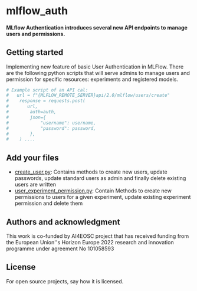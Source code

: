 # mlflow_auth

####  MLflow Authentication introduces several new API endpoints to manage users and permissions.

## Getting started

Implementing new feature of basic User Authentication in MLFlow.
There are the following python scripts that will serve admins to manage users and permission for specific resources: experiments and registered models.

```python
# Example script of an API cal:
#   url = f"{MLFLOW_REMOTE_SERVER}api/2.0/mlflow/users/create"
#    response = requests.post(
#       url,
#        auth=auth,
#        json={
#            "username": username,
#            "password": password,
#        },
#    ) ....


```
## Add your files
* [create_user.py](https://git.scc.kit.edu/m-team/ai/mlflow_auth/-/blob/main/create_user.py): 
Contains methods to create new users, update passwords, update standard users as admin and finally delete existing users are written
* [user_experiment_permission.py](https://git.scc.kit.edu/m-team/ai/mlflow_auth/-/blob/main/user_experiment_permission.py): Contain Methods to create new permissions to users for a given experiment, update existing experiment permission and delete them



## Authors and acknowledgment
This work is co-funded by AI4EOSC project that has received funding from the European Union''s Horizon Europe 2022 research and innovation programme under agreement No 101058593

## License
For open source projects, say how it is licensed.
